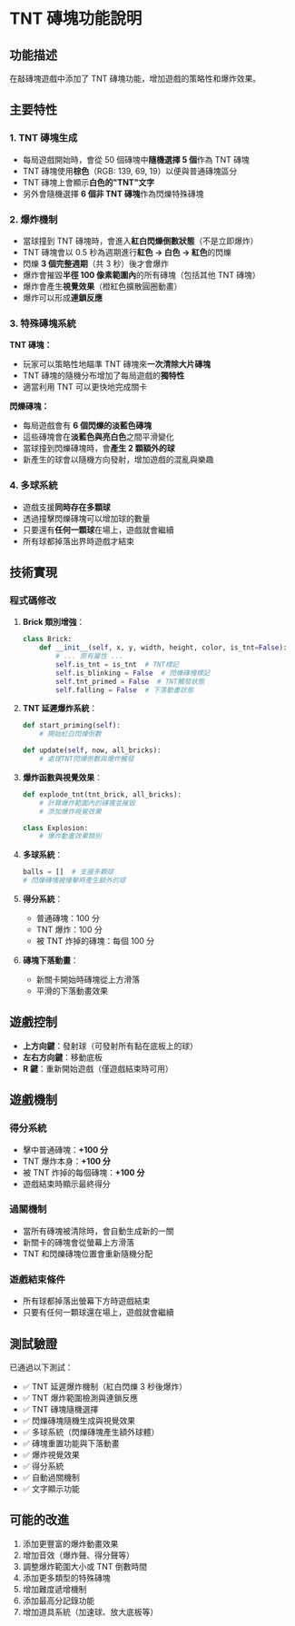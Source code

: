 # TNT 磚塊功能說明

## 功能描述

在敲磚塊遊戲中添加了 TNT 磚塊功能，增加遊戲的策略性和爆炸效果。

## 主要特性

### 1. TNT 磚塊生成

- 每局遊戲開始時，會從 50 個磚塊中**隨機選擇 5 個**作為 TNT 磚塊
- TNT 磚塊使用**棕色**（RGB: 139, 69, 19）以便與普通磚塊區分
- TNT 磚塊上會顯示**白色的"TNT"文字**
- 另外會隨機選擇 **6 個非 TNT 磚塊**作為閃爍特殊磚塊

### 2. 爆炸機制

- 當球撞到 TNT 磚塊時，會進入**紅白閃爍倒數狀態**（不是立即爆炸）
- TNT 磚塊會以 0.5 秒為週期進行**紅色 → 白色 → 紅色**的閃爍
- 閃爍 **3 個完整週期**（共 3 秒）後才會爆炸
- 爆炸會摧毀**半徑 100 像素範圍內**的所有磚塊（包括其他 TNT 磚塊）
- 爆炸會產生**視覺效果**（橙紅色擴散圓圈動畫）
- 爆炸可以形成**連鎖反應**

### 3. 特殊磚塊系統

**TNT 磚塊：**

- 玩家可以策略性地瞄準 TNT 磚塊來**一次清除大片磚塊**
- TNT 磚塊的隨機分布增加了每局遊戲的**獨特性**
- 適當利用 TNT 可以更快地完成關卡

**閃爍磚塊：**

- 每局遊戲會有 **6 個閃爍的淡藍色磚塊**
- 這些磚塊會在**淡藍色與亮白色**之間平滑變化
- 當球撞到閃爍磚塊時，會**產生 2 顆額外的球**
- 新產生的球會以隨機方向發射，增加遊戲的混亂與樂趣

### 4. 多球系統

- 遊戲支援**同時存在多顆球**
- 透過撞擊閃爍磚塊可以增加球的數量
- 只要還有**任何一顆球**在場上，遊戲就會繼續
- 所有球都掉落出界時遊戲才結束

## 技術實現

### 程式碼修改

1. **Brick 類別增強**：

   ```python
   class Brick:
       def __init__(self, x, y, width, height, color, is_tnt=False):
           # ... 原有屬性 ...
           self.is_tnt = is_tnt  # TNT標記
           self.is_blinking = False  # 閃爍磚塊標記
           self.tnt_primed = False  # TNT觸發狀態
           self.falling = False  # 下落動畫狀態
   ```

2. **TNT 延遲爆炸系統**：

   ```python
   def start_priming(self):
       # 開始紅白閃爍倒數

   def update(self, now, all_bricks):
       # 處理TNT閃爍倒數與爆炸觸發
   ```

3. **爆炸函數與視覺效果**：

   ```python
   def explode_tnt(tnt_brick, all_bricks):
       # 計算爆炸範圍內的磚塊並摧毀
       # 添加爆炸視覺效果

   class Explosion:
       # 爆炸動畫效果類別
   ```

4. **多球系統**：

   ```python
   balls = []  # 支援多顆球
   # 閃爍磚塊被撞擊時產生額外的球
   ```

5. **得分系統**：

   - 普通磚塊：100 分
   - TNT 爆炸：100 分
   - 被 TNT 炸掉的磚塊：每個 100 分

6. **磚塊下落動畫**：
   - 新關卡開始時磚塊從上方滑落
   - 平滑的下落動畫效果

## 遊戲控制

- **上方向鍵**：發射球（可發射所有黏在底板上的球）
- **左右方向鍵**：移動底板
- **R 鍵**：重新開始遊戲（僅遊戲結束時可用）

## 遊戲機制

### 得分系統

- 擊中普通磚塊：**+100 分**
- TNT 爆炸本身：**+100 分**
- 被 TNT 炸掉的每個磚塊：**+100 分**
- 遊戲結束時顯示最終得分

### 過關機制

- 當所有磚塊被清除時，會自動生成新的一關
- 新關卡的磚塊會從螢幕上方滑落
- TNT 和閃爍磚塊位置會重新隨機分配

### 遊戲結束條件

- 所有球都掉落出螢幕下方時遊戲結束
- 只要有任何一顆球還在場上，遊戲就會繼續

## 測試驗證

已通過以下測試：

- ✅ TNT 延遲爆炸機制（紅白閃爍 3 秒後爆炸）
- ✅ TNT 爆炸範圍檢測與連鎖反應
- ✅ TNT 磚塊隨機選擇
- ✅ 閃爍磚塊隨機生成與視覺效果
- ✅ 多球系統（閃爍磚塊產生額外球體）
- ✅ 磚塊重置功能與下落動畫
- ✅ 爆炸視覺效果
- ✅ 得分系統
- ✅ 自動過關機制
- ✅ 文字顯示功能

## 可能的改進

1. 添加更豐富的爆炸動畫效果
2. 增加音效（爆炸聲、得分聲等）
3. 調整爆炸範圍大小或 TNT 倒數時間
4. 添加更多類型的特殊磚塊
5. 增加難度遞增機制
6. 添加最高分記錄功能
7. 增加道具系統（加速球、放大底板等）
